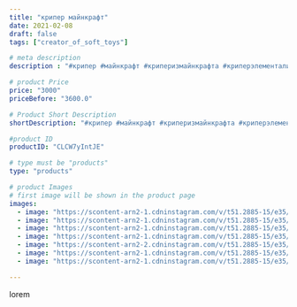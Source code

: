 ```yaml
---
title: "крипер майнкрафт"
date: 2021-02-08
draft: false
tags: ["creator_of_soft_toys"]

# meta description
description : "#крипер #майнкрафт #криперизмайнкрафта #криперэлементали #крипертортик #криперэндера #криперогурец #крипердружелюбный #криперлавовый #криперпаука #мягкаяигрушка"

# product Price
price: "3000"
priceBefore: "3600.0"

# Product Short Description
shortDescription: "#крипер #майнкрафт #криперизмайнкрафта #криперэлементали #крипертортик #криперэндера #криперогурец #крипердружелюбный #криперлавовый #криперпаука #мягкаяигрушкаручнойработы #мягкаяигрушка  #ммягкийМайнкрафт #игрушкаручнойработы  #игрушка #майнкрафтмягкий #minecraft"

#product ID
productID: "CLCW7yIntJE"

# type must be "products"
type: "products"

# product Images
# first image will be shown in the product page
images:
  - image: "https://scontent-arn2-1.cdninstagram.com/v/t51.2885-15/e35/147248127_237464641331339_62673221685957485_n.jpg?se=7&tp=1&_nc_ht=scontent-arn2-1.cdninstagram.com&_nc_cat=111&_nc_ohc=k65qEbBa7V8AX8osLkv&ccb=7-4&oh=8aa29f4cc17c1e2ae2131f69a8985e2b&oe=60849CCF&_nc_sid=83d603&ig_cache_key=MjUwNDY2NTIwNDY0NDQyMzg1Nw%3D%3D.2-ccb7-4"
  - image: "https://scontent-arn2-1.cdninstagram.com/v/t51.2885-15/e35/147485494_696938157669786_7500761823071406380_n.jpg?se=7&tp=1&_nc_ht=scontent-arn2-1.cdninstagram.com&_nc_cat=106&_nc_ohc=gViru-EdiKwAX-9MYp5&ccb=7-4&oh=ba263a22c40ab9687877d9e1977444d8&oe=6085EC61&_nc_sid=83d603&ig_cache_key=MjUwNDY2NTIwNDc1MzYwMzA0OQ%3D%3D.2-ccb7-4"
  - image: "https://scontent-arn2-1.cdninstagram.com/v/t51.2885-15/e35/147365509_253755899523602_7311157988735251323_n.jpg?se=7&tp=1&_nc_ht=scontent-arn2-1.cdninstagram.com&_nc_cat=102&_nc_ohc=prLfxC7tJosAX-jvWgW&ccb=7-4&oh=61d56502bcd27b936338c5026de776f4&oe=6086439F&_nc_sid=83d603&ig_cache_key=MjUwNDY2NTIwNDc2MTk0Nzc2Mg%3D%3D.2-ccb7-4"
  - image: "https://scontent-arn2-1.cdninstagram.com/v/t51.2885-15/e35/148393663_776958843179488_7374492310553039054_n.jpg?se=7&tp=1&_nc_ht=scontent-arn2-1.cdninstagram.com&_nc_cat=104&_nc_ohc=BYlWXoUzIs4AX_nQy7f&ccb=7-4&oh=6d920f151374b0c478d0dab8d330bcc4&oe=6084A912&_nc_sid=83d603&ig_cache_key=MjUwNDY2NTIwNDc3ODYzMzI0Nw%3D%3D.2-ccb7-4"
  - image: "https://scontent-arn2-2.cdninstagram.com/v/t51.2885-15/e35/147764491_3785194901519016_2188952162915427556_n.jpg?se=7&tp=1&_nc_ht=scontent-arn2-2.cdninstagram.com&_nc_cat=100&_nc_ohc=y-uRhW3bKSkAX-rwBSV&ccb=7-4&oh=aa94e86667908bb0579b42e896b744b4&oe=60849D2E&_nc_sid=83d603&ig_cache_key=MjUwNDY2NTIwNDY2MTM2MTgzMA%3D%3D.2-ccb7-4"
  - image: "https://scontent-arn2-1.cdninstagram.com/v/t51.2885-15/e35/147273909_449750582876065_4194807445458508398_n.jpg?se=7&tp=1&_nc_ht=scontent-arn2-1.cdninstagram.com&_nc_cat=101&_nc_ohc=s4g_-XwQrQ4AX9sne3y&ccb=7-4&oh=64d8adfa769fabe27d26c44716e8bca6&oe=608534D9&_nc_sid=83d603&ig_cache_key=MjUwNDY2NTIwNDY2OTYzNjgxMg%3D%3D.2-ccb7-4"
  - image: "https://scontent-arn2-1.cdninstagram.com/v/t51.2885-15/e35/147083643_130629875600133_3965592860940820175_n.jpg?se=7&tp=1&_nc_ht=scontent-arn2-1.cdninstagram.com&_nc_cat=109&_nc_ohc=82C3X0bR-hkAX9npGsQ&ccb=7-4&oh=af134d4b7ab7aada4b44fe13aba2705b&oe=60855BC4&_nc_sid=83d603&ig_cache_key=MjUwNDY2NTIwNDY1MjgwODMxOA%3D%3D.2-ccb7-4"

---
```

lorem
